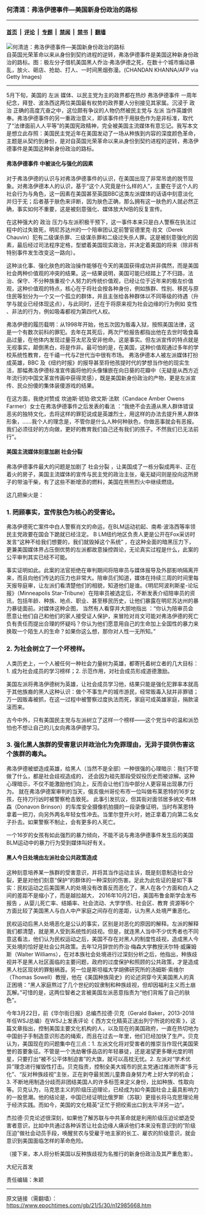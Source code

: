 ### 何清涟：弗洛伊德事件—美国新身份政治的路标

---

#### [首页](../../../..?n12985668) &nbsp;|&nbsp; [评论](../../../../../epoch-comment?n12985668) &nbsp;|&nbsp; [专题](../../../../../epoch-special?n12985668) &nbsp;|&nbsp; [禁闻](../../../../../epoch-news?n12985668) &nbsp;|&nbsp; [禁书](../../../../../books?n12985668) &nbsp;|&nbsp; [翻墙](https://github.com/gfw-breaker/nogfw/blob/master/README.md?n12985668)


<div><img alt="何清涟：弗洛伊德事件—美国新身份政治的路标" class="attachment-djy_600_400 size-djy_600_400 wp-post-image" src="https://i.epochtimes.com/assets/uploads/2021/05/id12985802-GettyImages-1216237929-.jpeg"/>
<div class="caption">
 自英国光荣革命以来从身份到契约进程的逆转，弗洛伊德事件是美国这种新身份政治的路标。图：极左分子借机美国黑人乔治·弗洛伊德之死，在数十个城市煽动暴乱，放火、砸店、抢劫、打人、一时间黑烟弥漫。(CHANDAN KHANNA/AFP via Getty Images)
</div></div><hr/><div class="post_content" id="artbody" itemprop="articleBody">
 <!-- article content begin -->
 <p>
  5月下旬，美国的
  <ok href="https://www.epochtimes.com/gb/tag/%E5%B7%A6%E6%B4%BE.html">
   左派
  </ok>
  媒体、以民主党为主的政界都在热炒
  <ok href="https://www.epochtimes.com/gb/tag/%E5%BC%97%E6%B4%9B%E4%BC%8A%E5%BE%B7%E4%BA%8B%E4%BB%B6.html">
   弗洛伊德事件
  </ok>
  一周年纪念，拜登、波洛西这两位美国最有权势的政界要人分别接见其家属。沉浸于
  <ok href="https://www.epochtimes.com/gb/tag/%E6%94%BF%E6%B2%BB.html">
   政治
  </ok>
  正确的高度亢奋之中，这位颇有争议的人物仍然被民主党与
  <ok href="https://www.epochtimes.com/gb/tag/%E5%B7%A6%E6%B4%BE.html">
   左派
  </ok>
  当作英雄供奉。弗洛伊德事件的另一重政治意义，即该事件终于用肤色作为是非标准，取代了“法律面前人人平等”的美国宪政精神，完全被美国主流媒体有意忘记。我写本文是想立此存照：美国民主党近年在美国发动了一场从种族到内容的深度颜色革命，主题是从契约到身份，是对自英国光荣革命以来从身份到契约进程的逆转，弗洛伊德事件是美国这种新身份政治的路标。
 </p>
 <h4>
  <ok href="https://www.epochtimes.com/gb/tag/%E5%BC%97%E6%B4%9B%E4%BC%8A%E5%BE%B7%E4%BA%8B%E4%BB%B6.html">
   弗洛伊德事件
  </ok>
  中被淡化与强化的因素
 </h4>
 <p>
  对于弗洛伊德的认识与对弗洛伊德事件的认识，在美国出现了非常吊诡的脱节现象。对弗洛伊德本人的认识，基于“这个人究竟是什么样的人”，主要在于这个人的社会行为与角色，这一因素在美国甚至英国BBC这类左派媒体的话语中刻意淡化并归于无；后者基于肤色来评断，因为肤色正确，那么拥有这一肤色的人就必然正确，事实如何不重要，这是被刻意强化、媒体放大N倍的反复宣传。
 </p>
 <p>
  在这种强大的
  <ok href="https://www.epochtimes.com/gb/tag/%E6%94%BF%E6%B2%BB.html">
   政治
  </ok>
  压力与左派积极干预下，这一事件本来只是白人警察在执法过程中的过失致死，明尼苏达州的一个陪审团认定前警官德里克‧肖文（Derek Chauvin）犯有二级谋杀罪、三级谋杀罪和二级过失杀人罪。这是被刻意强化的因素，最后经过司法程序定格，型塑着美国现实政治，并决定着美国的将来（除非有特别事件发生改变这一路向）。
 </p>
 <p>
  这种淡化事、强化肤色的政治操作能够在今天的美国获得成功并非偶然，而是美国社会两种价值观的冲突的结果。这一结果说明，美国可能已经踏上了不归路，法治、保守、不分种族重视个人努力的传统价值观，已经让位于近年来的极左价值观，这种价值观的特点，核心在于将社会按各种身份，例如族群、性别、移民与原住民等划分为一个又一个孤立的群体，并且主张给各种群体以不同等级的待遇（升学与就业已经体现这点），与此同时，还在于将原来视为社会边缘的行为例如
  <ok href="https://www.epochtimes.com/gb/tag/%E5%8F%98%E6%80%A7.html">
   变性
  </ok>
  、非法的行为，例如吸毒都视为第四代人权。
 </p>
 <p>
  弗洛伊德的履历载明：从1998年开始，他五次因为贩毒入狱，按照美国法律，这是一个有数次前科的罪犯。去年在其死后，两次尸检报告都指出他在去世时吸食毒品过量，在他体内发现过量芬太尼及安非他命。这是事实。但左派宣传的特点就是无视事实，颠倒黑白，将是作非。最可怕的是，在美国，这种价值观通过多年的学校系统性教育，在千禧一代与Z世代当中很有市场。
  <ok href="https://www.bbc.com/zhongwen/trad/world-52988524">
   弗洛伊德本人被左派媒体打扮成英雄，BBC
  </ok>
  及《纽约时报》的报导甚至将他孩提时代的梦想当作他的现实生活，那幅弗洛伊德标准宣传画将他的头像镶嵌在向日葵的花瓣中（无疑是从西方近年流行的中国文革宣传画中获得灵感），既是美国新身份政治的产物，更是左派宣传、民众扮傻的集体装傻游戏的结果。
 </p>
 <p>
  在这方面，我绝对赞成
  <ok href="https://www.facebook.com/watch/live/?v=273957870461345&amp;ref=watch_permalink">
   坎迪斯‧琥珀‧欧文斯‧法默（Candace Amber Owens Farmer）女士在弗洛伊德事件之后发表的看法
  </ok>
  ：“我绝不会去遵从黑人群体错误恶劣的独特文化，去将这样的罪犯说成是英雄烈士，用这样的办法去提升黑人群体形象，……我个人的理念是，不管你是什么人种何种肤色，你做恶事就会有恶报。我们必须往好的方向做，更好的教育我们自己还有我们的孩子。不然我们已无法前行”。
 </p>
 <h4>
  美国主流媒体刻意加剧
  <ok href="https://www.epochtimes.com/gb/tag/%E7%A4%BE%E4%BC%9A%E5%88%86%E8%A3%82.html">
   社会分裂
  </ok>
 </h4>
 <p>
  弗洛伊德事件最大的问题是加剧了
  <ok href="https://www.epochtimes.com/gb/tag/%E7%A4%BE%E4%BC%9A%E5%88%86%E8%A3%82.html">
   社会分裂
  </ok>
  ，让美国成了一栋分裂成两半、正在着火的房子，美国主流媒体的宣传与民主党的政治主张，毫无疑问则是投向这所房子的带油干柴，有了这些不断增添的燃料，美国在熊熊烈火中继续燃烧。
 </p>
 <p>
  这几把柴火是：
 </p>
 <h3>
  1. 罔顾事实，宣传肤色为核心的受害论。
 </h3>
 <p>
  弗洛伊德死亡案件中白人警察肖文的命运，在BLM运动初起、南希‧波洛西等率领民主党政要在国会下跪就已经注定。
  <ok href="https://www.epochtimes.com/wp-admin/post.php?post=12985668&amp;action=edit">
   B
  </ok>
  <ok href="https://www.foxnews.com/media/black-lives-matter-leader-burn-down-system">
   LM纽约地区负责人更是公开在Fox采访时发言“这种不给我们想要的，我们就毁掉这个系统”
  </ok>
  ，在这种全面的暗黑压力下，更兼美国媒体界占压倒优势的左派都故意操控舆论，无论真实过程是什么，此案的公平审判其实已经不可能。
 </p>
 <p>
  事实证明如此。此案的法官拒绝在审判期间将陪审员与媒体报导及外部影响隔离开来，而且向他们传达的压力也非常大。陪审员们知道，媒体在持续三周的时间里每天报导庭审，让左派们看清楚他们的相貌，知道他们是谁。《明尼阿波利斯星-论坛报》（Minneapolis Star-Tribune）在陪审员被选定后，不断发表介绍陪审员的资讯，包括年龄、种族、地点、职业、甚至移民历史，让他们暴露在明尼苏达州的暴力暴徒面前。对媒体这种企图，
  <ok href="https://thefederalist.com/2021/04/21/theres-no-way-americans-can-trust-the-jurys-chauvin-verdict/">
   当然有人看穿并大胆地指出
  </ok>
  ：“你认为陪审员会愿意让他们自己和他们的家人接受证人保护，来冒险对肖文可能对弗洛伊德的死亡负有责任而提出合理的怀疑吗？你认为他们愿意用自己的生命加上全国性的暴力来换取一个陌生人的生命？如果你这么想，那你对人性一无所知。”
 </p>
 <h3>
  2. 为社会树立了一个坏榜样。
 </h3>
 <p>
  人类历史上，一个人被任何一种社会力量树为英雄，都寄托着树立者的几大目标：1. 成为社会成员的学习榜样；2. 示范作用，对社会成员形成道德激励。
 </p>
 <p>
  美国左派将弗洛伊德树为英雄，让社会成员学习他，结果只能是强化犯罪率本就高于其他族裔的黑人这种认识：做个不事生产的城市游民，经常贩毒入狱并非罪错；万一因贩毒被抓，在这一过程中被警察过度执法而死，家庭可成英雄家庭，捐款滚滚而来。
 </p>
 <p>
  古今中外，只有美国民主党与左派树立了这样一个榜样——这个党当中的温和派恐怕也不想让自己的儿女向弗洛伊德学习。
 </p>
 <h3>
  3. 强化黑人族群的受害意识并政治化为免罪理由，无异于提供伤害这个族群的毒丸。
 </h3>
 <p>
  弗洛伊德被塑造成英雄，给黑人（当然不是全部）一种很强的心理暗示：我们不管做了什么，都是社会歧视造成的， 还会因为祖先那段受奴役历史而被谅解。这种心理暗示，不仅不能激励他们向上，反而会让他们当中部分人更容易出现暴力行为。
  <ok href="https://www.dailymail.co.uk/news/article-9500075/MaKhia-Bryants-neighbor-says-security-camera-footage-shows-cop-no-choice-shoot-her.html">
   就在弗洛伊德案审判的当天，俄亥俄州哥伦布市一位叫做布莱恩特的16岁女孩，在持刀行凶时被警察枪击致死。
  </ok>
  此事引发抗议，但其街对面邻居多纳文‧布林森（Donavon Brinson）的车库安全摄像机拍摄的一段录像证明，当时布莱恩特拿着一把刀，向另外两名年轻女性冲去。当里尔登开火时，她正拿着刀向第二名女子扑去。如果警察不制止，会有更多的人死亡。
 </p>
 <p>
  一个16岁的女孩有如此强烈的暴力倾向，不能不说与弗洛伊德事件发生后的美国BLM运动中的暴力行为受到媒体叫好有关。
 </p>
 <h4>
  黑人今日处境由左派社会公共政策造成
 </h4>
 <p>
  这种刻意培养某一族群的受害意识，并将其当作运动主诉，既是刻意制造社会分裂，更是对他们刻意“保护”的群体的一种深刻的伤害。足此为此佐证的是如下事实：民权运动之后美国黑人的处境没有改善反而恶化了，黑人在各个方面和白人之间的差距不是缩小了，而是越拉越大，
  <ok href="https://www.brookings.edu/blog/social-mobility-memos/2016/10/21/6-charts-showing-race-gaps-within-the-american-middle-class/">
   2016年10月21日，美国布鲁金斯学会发布报告
  </ok>
  ，从婴儿死亡率、结婚率、社会流动、大学学债、社会区、教育 资源等6个方面比较了美国黑人与白人中产家庭之间存在的差距，认为黑人处境严重恶化。
 </p>
 <p>
  民权运动后黑人处境恶化是公认的事实，区别是对恶化的原因的解释。左派的解释我们都清楚，就是黑人受到系统性的歧视。但是，就连黑人当中不少优秀者也不同意这看法，他们认为民权运动之后，美国不存在对黑人的制度性歧视，造成黑人今天处境的恰好是社会公共政策。去年12月辞世的乔治‧梅森大学教授沃尔特‧威廉姆斯（Walter Williams），在对本族社会处境进行过深刻分析之后，他指出，种族歧视并不是黑人社区面临的主要问题，政府的过度保护和照顾的公共政策，才是造成黑人社区现状的罪魁祸首。另一位是斯坦福大学胡佛研究所的汤姆斯‧索维尔（Thomas Sowell）教授，他在《美国种族简史》的论述洞穿今天美国黑人的真正困境：“黑人家庭熬过了几个世纪的奴隶制和种族歧视，但却因福利主义而土崩瓦解。”可惜的是，这两位智者之言被美国左派恶意指责为“他们背叛了自己的肤色”。
 </p>
 <p>
  今年3月22日，前《华尔街日报》总编杰拉德‧贝克（Gerald Baker，2013-2018年任WSJ总编）在WSJ上发表评论《
  <ok href="https://www.wsj.com/articles/western-culture-elites-are-giving-away-lenins-rope-11616433858">
   西方文化精英正送出列宁所说的绞索
  </ok>
  》，这篇文章指出，控制美国主要文化机构的人，以及现在的美国政府，一直在热切地为中国刽子手制造意识形态的绳索，而且在过去一年里，他们已经加快了生产。贝克认为，美国现在的问题集中在三点：1. 左派文化将对受害者的推崇当作现代美国荣誉的首要象征。不管是一个洗劫奢侈品店的年轻暴徒，还是渴望更多曝光度的明星，只要打出“被不公平体制迫害”的大旗，就可以高枕无忧。2. 左派对“学术优异”理念进行摧毁性打击。贝克指责，控制全美大城市的民主党通过推进所谓“多元化”、“反对种族歧视”主张，正在剥夺最贫困儿童靠自身努力考上好大学的机会；3. 不断地用制造分歧而非团结美国人的许多标签来定义身份，比如种族、性取向等。贝克认为，马克思主义的阶级压迫理论，已经成为如今美国社会上最具影响力的一股思潮。他的结论是，中国已经证明比俄罗斯（苏联）更擅长将马克思理论用于经济实践。而如今，美国的文化精英“正忙于把绞索出口到太平洋另一边”。
 </p>
 <p>
  杰拉德‧贝克论述很深刻，如果他了解苏联与中共革命就是利用阶级压迫论塑造受害者意识，比如中共通过各种诉苦让社会边缘人痛诉他们本来没有意识到的“阶级压迫”做社会动员手段，唤醒贫农与受雇于地主家的长工、雇农的阶级意识，就会意识到美国面临怎样的革命危险。
 </p>
 <p>
  （接下来，本人将分析美国以反种族歧视为名推行的新身份政治及其严重危害）。
 </p>
 <p>
  大纪元首发
 </p>
 <p>
  责任编辑：朱颖
 </p>
 <p>
 </p>
 <!-- article content end -->
 <div id="below_article_ad">
 </div>
</div>


---

原文链接（需翻墙）：https://www.epochtimes.com/gb/21/5/30/n12985668.htm